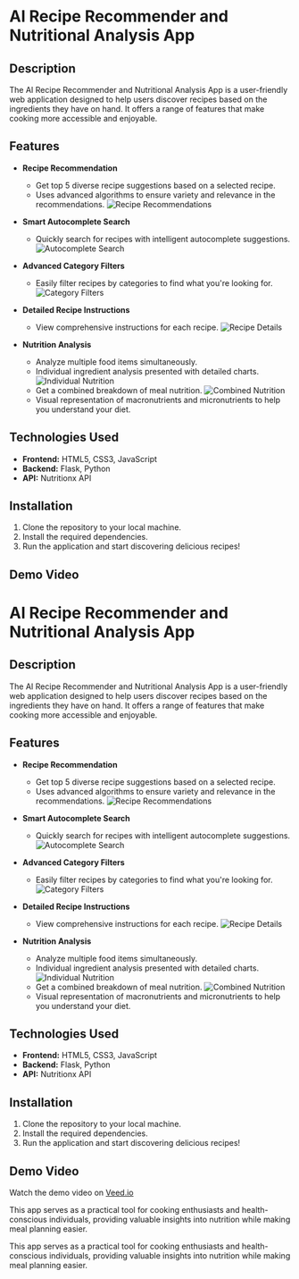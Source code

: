 # AI Recipe Recommender and Nutritional Analysis App

## Description
The AI Recipe Recommender and Nutritional Analysis App is a user-friendly web application designed to help users discover recipes based on the ingredients they have on hand. It offers a range of features that make cooking more accessible and enjoyable.

## Features

- **Recipe Recommendation**
  - Get top 5 diverse recipe suggestions based on a selected recipe.
  - Uses advanced algorithms to ensure variety and relevance in the recommendations.
  ![Recipe Recommendations](screenshots/advreccomendation.png)

- **Smart Autocomplete Search**
  - Quickly search for recipes with intelligent autocomplete suggestions.
  ![Autocomplete Search](screenshots/autocomplete.png)

- **Advanced Category Filters**
  - Easily filter recipes by categories to find what you're looking for.
  ![Category Filters](screenshots/filter.png)

- **Detailed Recipe Instructions**
  - View comprehensive instructions for each recipe.
  ![Recipe Details](screenshots/det.png)

- **Nutrition Analysis**
  - Analyze multiple food items simultaneously.
  - Individual ingredient analysis presented with detailed charts.
  ![Individual Nutrition](screenshots/viz3.png)
  - Get a combined breakdown of meal nutrition.
  ![Combined Nutrition](screenshots/viz2.png)
  - Visual representation of macronutrients and micronutrients to help you understand your diet.

## Technologies Used
- **Frontend:** HTML5, CSS3, JavaScript
- **Backend:** Flask, Python
- **API:** Nutritionx API

## Installation
1. Clone the repository to your local machine.
2. Install the required dependencies.
3. Run the application and start discovering delicious recipes!

## Demo Video

# AI Recipe Recommender and Nutritional Analysis App

## Description
The AI Recipe Recommender and Nutritional Analysis App is a user-friendly web application designed to help users discover recipes based on the ingredients they have on hand. It offers a range of features that make cooking more accessible and enjoyable.

## Features

- **Recipe Recommendation**
  - Get top 5 diverse recipe suggestions based on a selected recipe.
  - Uses advanced algorithms to ensure variety and relevance in the recommendations.
  ![Recipe Recommendations](screenshots/advreccomendation.png)

- **Smart Autocomplete Search**
  - Quickly search for recipes with intelligent autocomplete suggestions.
  ![Autocomplete Search](screenshots/autocomplete.png)

- **Advanced Category Filters**
  - Easily filter recipes by categories to find what you're looking for.
  ![Category Filters](screenshots/filter.png)

- **Detailed Recipe Instructions**
  - View comprehensive instructions for each recipe.
  ![Recipe Details](screenshots/det.png)

- **Nutrition Analysis**
  - Analyze multiple food items simultaneously.
  - Individual ingredient analysis presented with detailed charts.
  ![Individual Nutrition](screenshots/viz3.png)
  - Get a combined breakdown of meal nutrition.
  ![Combined Nutrition](screenshots/viz2.png)
  - Visual representation of macronutrients and micronutrients to help you understand your diet.

## Technologies Used
- **Frontend:** HTML5, CSS3, JavaScript
- **Backend:** Flask, Python
- **API:** Nutritionx API

## Installation
1. Clone the repository to your local machine.
2. Install the required dependencies.
3. Run the application and start discovering delicious recipes!

## Demo Video

Watch the demo video on [Veed.io](https://www.veed.io/view/88c9f9c3-b371-44ff-af1e-0179dd2d961f?panel=share)

This app serves as a practical tool for cooking enthusiasts and health-conscious individuals, providing valuable insights into nutrition while making meal planning easier.


This app serves as a practical tool for cooking enthusiasts and health-conscious individuals, providing valuable insights into nutrition while making meal planning easier.
